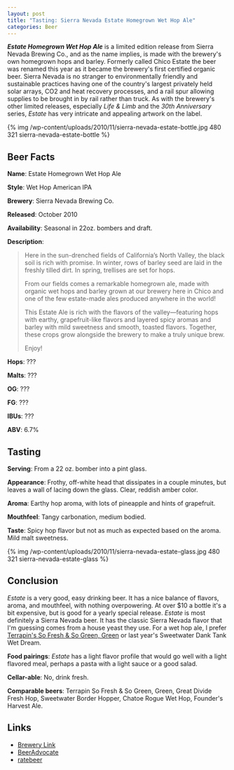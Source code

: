 ```yaml
--- 
layout: post
title: "Tasting: Sierra Nevada Estate Homegrown Wet Hop Ale"
categories: Beer
---
```

<strong><em>Estate Homegrown Wet Hop Ale</em></strong> is a limited edition release from Sierra Nevada Brewing Co., and as the name implies,  is made with the brewery's own homegrown hops and barley. Formerly called Chico Estate the beer was renamed this year as it became the  brewery's first certified organic beer. Sierra Nevada is no stranger to environmentally friendly and sustainable practices having one of the country's largest privately held solar arrays, CO2 and heat recovery processes, and a rail spur allowing supplies to be brought in by rail rather than truck. As with the brewery's other limited releases, especially <em>Life &amp; Limb</em> and the <em>30th Anniversary</em> series, <em>Estate</em> has very intricate and appealing artwork on the label.

{% img /wp-content/uploads/2010/11/sierra-nevada-estate-bottle.jpg 480 321 sierra-nevada-estate-bottle %}

## Beer Facts

<strong>Name</strong>: Estate Homegrown Wet Hop Ale

<strong>Style</strong>: Wet Hop American IPA

<strong>Brewery</strong>: Sierra Nevada Brewing Co.

<strong>Released</strong>: October 2010

<strong>Availability</strong>: Seasonal in 22oz. bombers and draft.

<strong>Description</strong>:

<blockquote>Here in the sun-drenched fields of California’s North Valley, the black soil is rich with promise.
In winter, rows of barley seed are laid in the freshly tilled dirt. In spring, trellises are set for hops.

From our fields comes a remarkable homegrown ale, made with organic wet hops and barley grown at our brewery here in Chico and one of the few estate-made ales produced anywhere in the world!

This Estate Ale is rich with the flavors of the valley—featuring hops with earthy, grapefruit-like flavors and layered spicy aromas and barley with mild sweetness and smooth, toasted flavors. Together, these crops grow alongside the brewery to make a truly unique brew.

Enjoy!</blockquote>

<strong>Hops</strong>: ???

<strong>Malts</strong>: ???

<strong>OG</strong>: ???

<strong>FG</strong>: ???

<strong>IBUs</strong>: ???

<strong>ABV</strong>: 6.7%

## Tasting

<strong>Serving</strong>: From a 22 oz. bomber into a pint glass.

<strong>Appearance</strong>: Frothy, off-white head that dissipates in a couple minutes, but leaves a wall of lacing down the glass. Clear, reddish amber color.

<strong>Aroma</strong>: Earthy hop aroma, with lots of pineapple and hints of grapefruit.

<strong>Mouthfeel</strong>: Tangy carbonation, medium bodied.

<strong>Taste</strong>: Spicy hop flavor but not as much  as expected based on the aroma. Mild malt sweetness.

{% img /wp-content/uploads/2010/11/sierra-nevada-estate-glass.jpg 480 321 sierra-nevada-estate-glass %}

## Conclusion

<em>Estate</em> is a very good, easy drinking beer. It has a nice balance of flavors, aroma, and mouthfeel, with nothing overpowering. At over $10 a bottle it's a bit expensive, but is good for a yearly special release. <em>Estate</em> is most definitely a Sierra Nevada beer. It has the classic Sierra Nevada flavor that I'm guessing comes from a house yeast they use. For a wet hop ale, I prefer <a href="../2010/10/28/tasting-terrapin-so-fresh-so-green-green/">Terrapin's So Fresh &amp; So Green, Green</a> or last year's Sweetwater Dank Tank Wet Dream.

<strong>Food pairings</strong>: <em>Estate</em> has a light flavor profile that would  go well with a light flavored meal, perhaps a pasta with a light sauce or a good salad.

<strong>Cellar-able</strong>: No, drink fresh.

<strong>Comparable beers</strong>: Terrapin So Fresh &amp; So Green, Green, Great Divide Fresh Hop, Sweetwater Border Hopper, Chatoe  Rogue Wet Hop, Founder's Harvest Ale.

## Links

* <a href="http://www.sierranevada.com/beers/estate.html">Brewery Link</a>
* <a href="http://beeradvocate.com/beer/profile/140/62328">BeerAdvocate</a>
* <a href="http://www.ratebeer.com/beer/sierra-nevada-estate-homegrown-ale/132058/">ratebeer</a>
